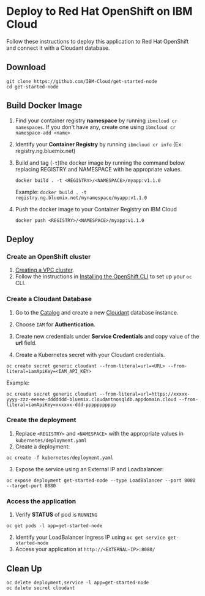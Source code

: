 # Deploy to Red Hat OpenShift on IBM Cloud

Follow these instructions to deploy this application to Red Hat OpenShift and connect it with a Cloudant database.

## Download

```shell
git clone https://github.com/IBM-Cloud/get-started-node
cd get-started-node
```

## Build Docker Image

1. Find your container registry **namespace** by running `ibmcloud cr namespaces`. If you don't have any, create one using `ibmcloud cr namespace-add <name>`

2. Identify your **Container Registry** by running `ibmcloud cr info` (Ex: registry.ng.bluemix.net)

3. Build and tag (`-t`)the docker image by running the command below replacing REGISTRY and NAMESPACE with he appropriate values.

   ```shell
   docker build . -t <REGISTRY>/<NAMESPACE>/myapp:v1.1.0
   ```

   Example: `docker build . -t registry.ng.bluemix.net/mynamespace/myapp:v1.1.0`

4. Push the docker image to your Container Registry on IBM Cloud

   ```shell
   docker push <REGISTRY>/<NAMESPACE>/myapp:v1.1.0
   ```

## Deploy

### Create an OpenShift cluster

1. [Creating a VPC cluster](https://cloud.ibm.com/docs/openshift?topic=openshift-getting-started#vpc-gen2-gs).
2. Follow the instructions in [Installing the OpenShift CLI](https://cloud.ibm.com/docs/openshift?topic=openshift-openshift-cli) to set up your `oc` CLI.

### Create a Cloudant Database

1. Go to the [Catalog](https://console.bluemix.net/catalog/) and create a new [Cloudant](https://console.bluemix.net/catalog/services/cloudant-nosql-db) database instance.

2. Choose `IAM` for **Authentication**.

3. Create new credentials under **Service Credentials** and copy value of the **url** field.

4. Create a Kubernetes secret with your Cloudant credentials.

```shell
oc create secret generic cloudant --from-literal=url=<URL> --from-literal=iamApiKey=<IAM_API_KEY>
```

Example:

```shell
oc create secret generic cloudant --from-literal=url=https://xxxxx-yyyy-zzz-eeeee-ddddddd-bluemix.cloudantnosqldb.appdomain.cloud --from-literal=iamApiKey=xxxxxx-ddd-ppppppppppp
```

### Create the deployment

1. Replace `<REGISTRY>` and `<NAMESPACE>` with the appropriate values in `kubernetes/deployment.yaml`
2. Create a deployment:
  
  ```shell
  oc create -f kubernetes/deployment.yaml
  ```

3. Expose the service using an External IP and Loadbalancer:

  ```shell
  oc expose deployment get-started-node --type LoadBalancer --port 8080 --target-port 8080
  ```

### Access the application

1. Verify **STATUS** of pod is `RUNNING`

```shell
oc get pods -l app=get-started-node
```

2. Identify your LoadBalancer Ingress IP using `oc get service get-started-node`
3. Access your application at `http://<EXTERNAL-IP>:8080/`

## Clean Up

```shell
oc delete deployment,service -l app=get-started-node
oc delete secret cloudant
```
